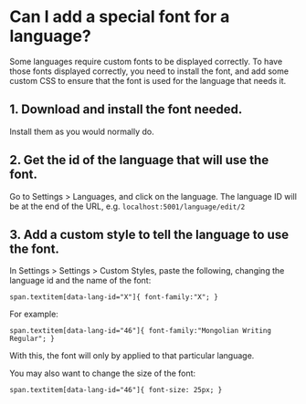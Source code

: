# Can I add a special font for a language?

Some languages require custom fonts to be displayed correctly.  To have those fonts displayed correctly, you need to install the font, and add some custom CSS to ensure that the font is used for the language that needs it.

## 1. Download and install the font needed.

Install them as you would normally do.

## 2. Get the id of the language that will use the font.

Go to Settings > Languages, and click on the language.  The language ID will be at the end of the URL, e.g. `localhost:5001/language/edit/2`

## 3. Add a custom style to tell the language to use the font.

In Settings > Settings > Custom Styles, paste the following, changing the language id and the name of the font:

```
span.textitem[data-lang-id="X"]{ font-family:"X"; }
```

For example:

```
span.textitem[data-lang-id="46"]{ font-family:"Mongolian Writing Regular"; }
```

With this, the font will only by applied to that particular language.

You may also want to change the size of the font:

```
span.textitem[data-lang-id="46"]{ font-size: 25px; }
```